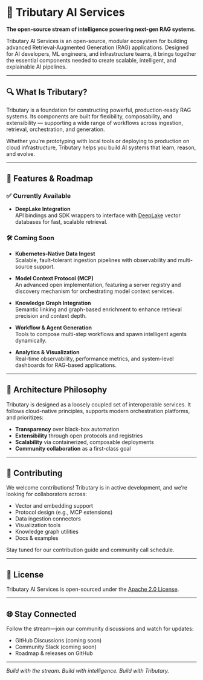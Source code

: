 # 🌊 Tributary AI Services

**The open-source stream of intelligence powering next-gen RAG systems.**

Tributary AI Services is an open-source, modular ecosystem for building advanced Retrieval-Augmented Generation (RAG) applications. Designed for AI developers, ML engineers, and infrastructure teams, it brings together the essential components needed to create scalable, intelligent, and explainable AI pipelines.

---

## 🔍 What Is Tributary?

Tributary is a foundation for constructing powerful, production-ready RAG systems. Its components are built for flexibility, composability, and extensibility — supporting a wide range of workflows across ingestion, retrieval, orchestration, and generation.

Whether you're prototyping with local tools or deploying to production on cloud infrastructure, Tributary helps you build AI systems that learn, reason, and evolve.

---

## 🚀 Features & Roadmap

### ✅ Currently Available

- **DeepLake Integration**  
  API bindings and SDK wrappers to interface with [DeepLake](https://activeloop.ai/) vector databases for fast, scalable retrieval.

### 🛠️ Coming Soon

- **Kubernetes-Native Data Ingest**  
  Scalable, fault-tolerant ingestion pipelines with observability and multi-source support.
  
- **Model Context Protocol (MCP)**  
  An advanced open implementation, featuring a server registry and discovery mechanism for orchestrating model context services.

- **Knowledge Graph Integration**  
  Semantic linking and graph-based enrichment to enhance retrieval precision and context depth.

- **Workflow & Agent Generation**  
  Tools to compose multi-step workflows and spawn intelligent agents dynamically.

- **Analytics & Visualization**  
  Real-time observability, performance metrics, and system-level dashboards for RAG-based applications.

---

## 🧩 Architecture Philosophy

Tributary is designed as a loosely coupled set of interoperable services. It follows cloud-native principles, supports modern orchestration platforms, and prioritizes:

- **Transparency** over black-box automation  
- **Extensibility** through open protocols and registries  
- **Scalability** via containerized, composable deployments  
- **Community collaboration** as a first-class goal  

---

## 🤝 Contributing

We welcome contributions! Tributary is in active development, and we’re looking for collaborators across:

- Vector and embedding support  
- Protocol design (e.g., MCP extensions)  
- Data ingestion connectors  
- Visualization tools  
- Knowledge graph utilities  
- Docs & examples

Stay tuned for our contribution guide and community call schedule.

---

## 📜 License

Tributary AI Services is open-sourced under the [Apache 2.0 License](LICENSE).

---

## 🌐 Stay Connected

Follow the stream—join our community discussions and watch for updates:

- GitHub Discussions (coming soon)  
- Community Slack (coming soon)  
- Roadmap & releases on GitHub

---

*Build with the stream. Build with intelligence. Build with Tributary.*
